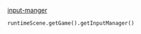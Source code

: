 [input-manger](https://docs.gdevelop.io/GDJS%20Runtime%20Documentation/classes/gdjs.InputManager.html)

`runtimeScene.getGame().getInputManager()`